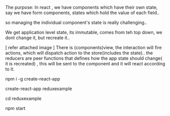 The purpose:
In react , we have components which have their own state, say we have form components, states which hold the value of each field..

so managing the individual component's state is really challenging..

We get application level state, its immutable, comes from teh top down, we dont change it, but recreate it..

[ refer attached image ]
There is (components)view, the interaction will fire actions, which will dispatch action to the store(includes the state).. the reducers are peer functions that defines how the app state should change( it is recreated) , this will be sent to the component and it will react according to it.

npm i -g create-react-app

create-react-app reduxexample

cd reduxexample

npm start
